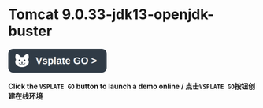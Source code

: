 # Tomcat 9.0.33-jdk13-openjdk-buster

<a href="https://www.vsplate.com/?docker-compose=https://github.com/vsplate/dcenvs/tomcat/9.0.33-jdk13-openjdk-buster"><img alt="VSPLATE GO" src="https://raw.githubusercontent.com/vsplate/images/master/vsgo_btn.png" width="200px"></a>

**Click the `VSPLATE GO` button to launch a demo online / 点击`VSPLATE GO`按钮创建在线环境**